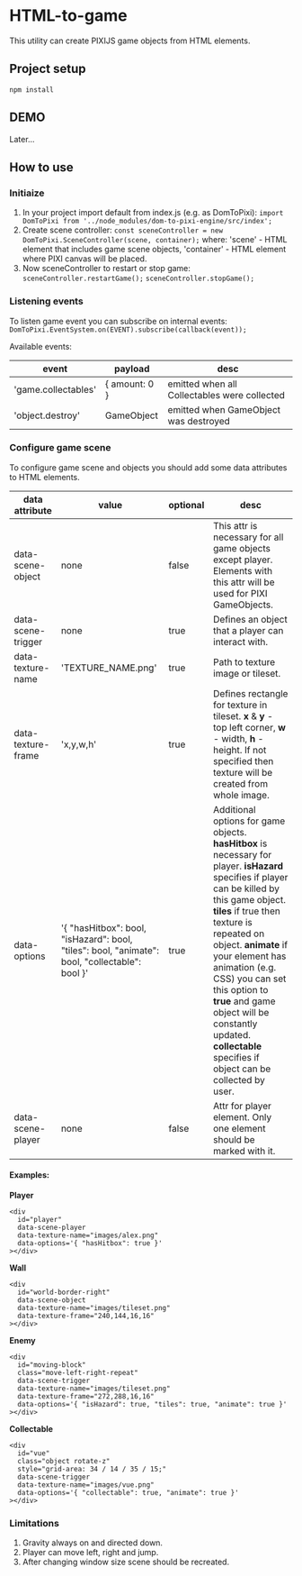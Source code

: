 # HTML-to-game

This utility can create PIXIJS game objects from HTML elements.

## Project setup
```
npm install
```
## DEMO
Later...

## How to use

### Initiaize
1. In your project import default from index.js (e.g. as DomToPixi):
  ```import DomToPixi from '../node_modules/dom-to-pixi-engine/src/index';```
2. Create scene controller:
  ```const sceneController = new DomToPixi.SceneController(scene, container);```
  where: 'scene' - HTML element that includes game scene objects, 'container' - HTML element where PIXI canvas will be placed.
3. Now sceneController to restart or stop game:
  ```sceneController.restartGame();```
  ```sceneController.stopGame();```

### Listening events
To listen game event you can subscribe on internal events:
  ```DomToPixi.EventSystem.on(EVENT).subscribe(callback(event));```

Available events:

| event               | payload       | desc                                         |
|---------------------|---------------|----------------------------------------------|
| 'game.collectables' | { amount: 0 } | emitted when all Collectables were collected |
| 'object.destroy'    | GameObject    | emitted when GameObject was destroyed        |

### Configure game scene
To configure game scene and objects you should add some data attributes to HTML elements.

| data attribute     | value                                                                                                              | optional | desc                                                                                                                                                                                                                                                                                                                                                                                         |
|--------------------|--------------------------------------------------------------------------------------------------------------------|----------|----------------------------------------------------------------------------------------------------------------------------------------------------------------------------------------------------------------------------------------------------------------------------------------------------------------------------------------------------------------------------------------------|
| data-scene-object  | none                                                                                                               | false    | This attr is necessary for all game objects except player. Elements with this attr will be used for PIXI GameObjects.                                                                                                                                                                                                                                                                        |
| data-scene-trigger | none                                                                                                               | true     | Defines an object that a player can interact with.                                                                                                                                                                                                                                                                                                                                           |
| data-texture-name  | 'TEXTURE_NAME.png'                                                                                                 | true     | Path to texture image or tileset.                                                                                                                                                                                                                                                                                                                                                            |
| data-texture-frame | 'x,y,w,h'                                                                                                          | true     | Defines rectangle for texture in tileset. **x** & **y** - top left corner, **w** - width, **h** - height. If not specified then texture will be created from whole image.                                                                                                                                                                                                                                    |
| data-options       | '{     "hasHitbox": bool,     "isHazard": bool,     "tiles": bool,     "animate": bool,     "collectable": bool }' | true     | Additional options for game objects. **hasHitbox** is necessary for player. **isHazard** specifies if player can be killed by this game object. **tiles** if true then texture is repeated on object. **animate** if your element has animation (e.g. CSS) you can set this option to **true** and game object will be constantly updated. **collectable** specifies if object can be collected by user. |
| data-scene-player  | none                                                                                                               | false    | Attr for player element. Only one element should be marked with it.                                                                                                                                                                                                                                                                                                                          |

#### Examples:
**Player**
```
<div
  id="player"
  data-scene-player
  data-texture-name="images/alex.png"
  data-options='{ "hasHitbox": true }'
></div>
```
**Wall**
```
<div
  id="world-border-right"
  data-scene-object
  data-texture-name="images/tileset.png"
  data-texture-frame="240,144,16,16"
></div>
```
**Enemy**
```
<div
  id="moving-block"
  class="move-left-right-repeat"
  data-scene-trigger
  data-texture-name="images/tileset.png"
  data-texture-frame="272,288,16,16"
  data-options='{ "isHazard": true, "tiles": true, "animate": true }'
></div>
```
**Collectable**
```
<div
  id="vue"
  class="object rotate-z"
  style="grid-area: 34 / 14 / 35 / 15;"
  data-scene-trigger
  data-texture-name="images/vue.png"
  data-options='{ "collectable": true, "animate": true }'
></div>
```

### Limitations
1. Gravity always on and directed down.
2. Player can move left, right and jump.
3. After changing window size scene should be recreated.